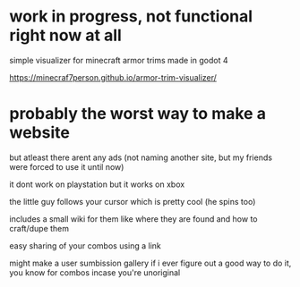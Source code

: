 # work in progress, not functional right now at all

simple visualizer for minecraft armor trims made in godot 4

https://minecraf7person.github.io/armor-trim-visualizer/

# probably the worst way to make a website
but atleast there arent any ads (not naming another site, but my friends were forced to use it until now)

it dont work on playstation but it works on xbox

the little guy follows your cursor which is pretty cool (he spins too)

includes a small wiki for them like where they are found and how to craft/dupe them

easy sharing of your combos using a link

might make a user sumbission gallery if i ever figure out a good way to do it, you know for combos incase you're unoriginal
